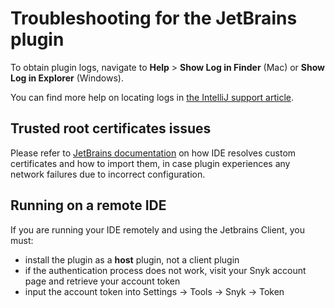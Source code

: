 # Troubleshooting for the JetBrains plugin

To obtain plugin logs, navigate to **Help** > **Show Log in Finder** (Mac) or **Show Log in Explorer** (Windows).

You can find more help on locating logs in [the IntelliJ support article](https://intellij-support.jetbrains.com/hc/en-us/articles/207241085-Locating-IDE-log-files).

## Trusted root certificates issues

Please refer to [JetBrains documentation](https://www.jetbrains.com/help/idea/ssl-certificates.html) on how IDE resolves custom certificates and how to import them, in case plugin experiences any network failures due to incorrect configuration.

## Running on a remote IDE

If you are running your IDE remotely and using the Jetbrains Client, you must:

* install the plugin as a **host** plugin, not a client plugin
* if the authentication process does not work, visit your Snyk account page and retrieve your account token
* input the account token into Settings -> Tools -> Snyk -> Token
